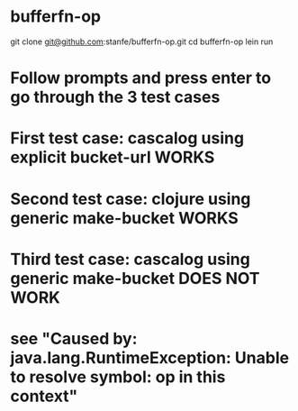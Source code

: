 # bufferfn-op

git clone git@github.com:stanfe/bufferfn-op.git
cd bufferfn-op
lein run

# Follow prompts and press enter to go through the 3 test cases
# First test case: cascalog using explicit bucket-url WORKS
# Second test case: clojure using generic make-bucket WORKS
# Third test case: cascalog using generic make-bucket DOES NOT WORK
# see "Caused by: java.lang.RuntimeException: Unable to resolve symbol: op in this context"
